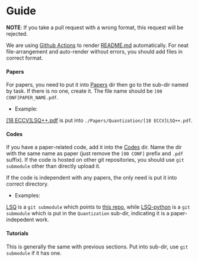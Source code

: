 # Guide

**NOTE**: If you take a pull request with a wrong format, this request will be rejected.

We are using [Github Actions](https://github.com/retrieval-cfm/Archives/actions) to render [README.md](README.md) automatically. For neat file-arrangement and auto-render without errors, you should add files in correct format.

#### Papers

For papers, you need to put it into [Papers](Papers/) dir then go to the sub-dir named by task. If there is no one, create it. The file name should be `[00 CONF]PAPER_NAME.pdf`.

* Example:

[[18 ECCV]LSQ++.pdf](Papers/Quantization/%5B18%20ECCV%5DLSQ++.pdf) is put into `./Papers/Quantization/[18 ECCV]LSQ++.pdf`.


#### Codes

If you have a paper-related code, add it into the [Codes](Codes/) dir. Name the dir with the same name as paper (just remove the `[00 CONF]` prefix and `.pdf` suffix). If the code is hosted on other git repositories, you should use `git submodule` other than directly upload it.

If the code is independent with any papers, the only need is put it into correct directory.

* Examples:

[LSQ](Codes) is a `git submodule` which points to [this repo](https://github.com/una-dinosauria/local-search-quantization), while [LSQ-python](Codes/Quantization) is a `git submodule` which is put in the `Quantization` sub-dir, indicating it is a paper-indepedent work.


#### Tutorials

This is generally the same with previous sections. Put into sub-dir, use `git submodule` if it has one.

